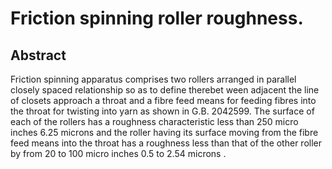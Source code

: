 # Friction spinning roller roughness.

## Abstract
Friction spinning apparatus comprises two rollers arranged in parallel closely spaced relationship so as to define therebet ween adjacent the line of closets approach a throat and a fibre feed means for feeding fibres into the throat for twisting into yarn as shown in G.B. 2042599. The surface of each of the rollers has a roughness characteristic less than 250 micro inches 6.25 microns and the roller having its surface moving from the fibre feed means into the throat has a roughness less than that of the other roller by from 20 to 100 micro inches 0.5 to 2.54 microns .